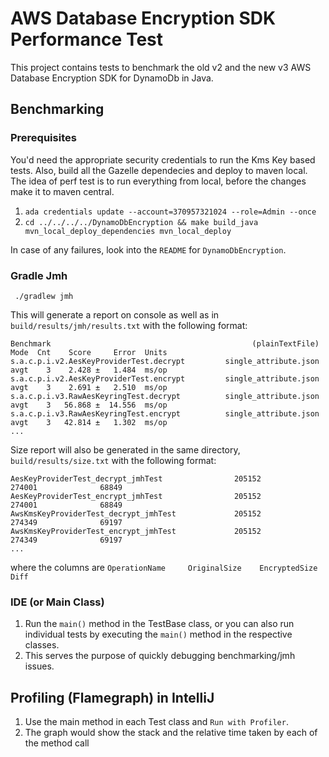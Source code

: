 # AWS Database Encryption SDK Performance Test

This project contains tests to benchmark the old v2 and the new v3 AWS Database Encryption SDK for DynamoDb in Java. 

## Benchmarking
### Prerequisites
You'd need the appropriate security credentials to run the Kms Key based tests. Also, build all the Gazelle dependecies and deploy to maven local.
The idea of perf test is to run everything from local, before the changes make it to maven central.

1. `ada credentials update --account=370957321024 --role=Admin --once`
2. `cd ../../../../DynamoDbEncryption && make build_java mvn_local_deploy_dependencies mvn_local_deploy`

In case of any failures, look into the `README` for `DynamoDbEncryption`.

### Gradle Jmh

`` ./gradlew jmh``

This will generate a report on console as well as in `build/results/jmh/results.txt` with the following format:
```
Benchmark                                             (plainTextFile)  Mode  Cnt    Score     Error  Units
s.a.c.p.i.v2.AesKeyProviderTest.decrypt         single_attribute.json  avgt    3    2.428 ±   1.484  ms/op
s.a.c.p.i.v2.AesKeyProviderTest.encrypt         single_attribute.json  avgt    3    2.691 ±   2.510  ms/op
s.a.c.p.i.v3.RawAesKeyringTest.decrypt          single_attribute.json  avgt    3   56.868 ±  14.556  ms/op
s.a.c.p.i.v3.RawAesKeyringTest.encrypt          single_attribute.json  avgt    3   42.814 ±   1.302  ms/op
...
```

Size report will also be generated in the same directory, `build/results/size.txt` with the following format:

```
AesKeyProviderTest_decrypt_jmhTest                205152              274001              68849
AesKeyProviderTest_encrypt_jmhTest                205152              274001              68849
AwsKmsKeyProviderTest_decrypt_jmhTest             205152              274349              69197
AwsKmsKeyProviderTest_encrypt_jmhTest             205152              274349              69197
...
```

where the columns are `OperationName     OriginalSize    EncryptedSize       Diff`

### IDE (or Main Class)
1. Run the `main()` method in the TestBase class, or you can also run individual tests by executing the `main()` method in the respective classes.
2. This serves the purpose of quickly debugging benchmarking/jmh issues.

## Profiling (Flamegraph) in IntelliJ
1. Use the main method in each Test class and `Run with Profiler`.
2. The graph would show the stack and the relative time taken by each of the method call